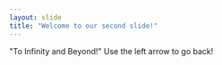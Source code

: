 ```yaml
---
layout: slide
title: "Welcome to our second slide!"
---
```

"To Infinity and Beyond!"
Use the left arrow to go back!

